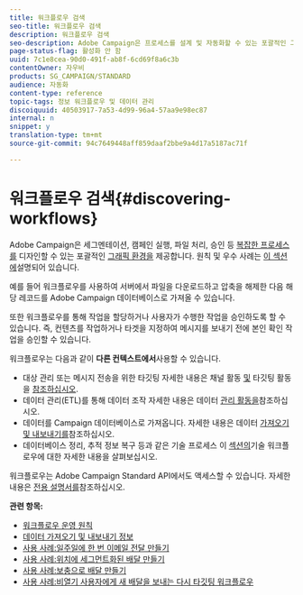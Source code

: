```yaml
---
title: 워크플로우 검색
seo-title: 워크플로우 검색
description: 워크플로우 검색
seo-description: Adobe Campaign은 프로세스를 설계 및 자동화할 수 있는 포괄적인 그래픽 환경을 제공합니다.
page-status-flag: 활성화 안 함
uuid: 7c1e8cea-90d0-491f-ab8f-6cd69f8a6c3b
contentOwner: 자우비
products: SG_CAMPAIGN/STANDARD
audience: 자동화
content-type: reference
topic-tags: 정보 워크플로우 및 데이터 관리
discoiquuid: 40503917-7a53-4d99-96a4-57aa9e98ec87
internal: n
snippet: y
translation-type: tm+mt
source-git-commit: 94c7649448aff859daaf2bbe9a4d17a5187ac71f

---
```



# 워크플로우 검색{#discovering-workflows}

Adobe Campaign은 세그멘테이션, 캠페인 실행, 파일 처리, 승인 등 [복잡한 프로세스를](../../automating/using/workflow-interface.md) 디자인할 수 있는 포괄적인 [그래픽 환경을](../../automating/using/workflow-operating-principles.md) 제공합니다. 원칙 및 우수 사례는 [이 섹션에](../../automating/using/building-a-workflow.md)설명되어 있습니다.

예를 들어 워크플로우를 사용하여 서버에서 파일을 다운로드하고 압축을 해제한 다음 해당 레코드를 Adobe Campaign 데이터베이스로 가져올 수 있습니다.

또한 워크플로우를 통해 작업을 할당하거나 사용자가 수행한 작업을 승인하도록 할 수 있습니다. 즉, 컨텐츠를 작업하거나 타겟을 지정하여 메시지를 보내기 전에 본인 확인 작업을 승인할 수 있습니다.

워크플로우는 다음과 같이 **다른 컨텍스트에서**&#x200B;사용할 수 있습니다.

* 대상 관리 또는 메시지 전송을 위한 타깃팅 자세한 내용은 채널 활동 [및](../../automating/using/about-channel-activities.md) 타깃팅 활동을 [참조하십시오](../../automating/using/about-targeting-activities.md).
* 데이터 관리(ETL)를 통해 데이터 조작 자세한 내용은 데이터 [관리 활동을](../../automating/using/about-data-management-activities.md)참조하십시오.
* 데이터를 Campaign 데이터베이스로 가져옵니다. 자세한 내용은 데이터 [가져오기 및 내보내기를](../../automating/using/about-data-import-and-export.md)참조하십시오.
* 데이터베이스 정리, 추적 정보 복구 등과 같은 기술 프로세스 이 [섹션의](../../administration/using/technical-workflows.md)기술 워크플로우에 대한 자세한 내용을 살펴보십시오.

워크플로우는 Adobe Campaign Standard API에서도 액세스할 수 있습니다. 자세한 내용은 [전용 설명서를](https://final-docs.campaign.adobe.com/doc/standard/en/api/ACS_API.html#managing-workflows)참조하십시오.

**관련 항목:**

* [워크플로우 운영 원칙](../../automating/using/workflow-operating-principles.md)
* [데이터 가져오기 및 내보내기 정보](../../automating/using/about-data-import-and-export.md)
* [사용 사례:일주일에 한 번 이메일 전달 만들기](../../automating/using/workflow-weekly-offer.md)
* [사용 사례:위치에 세그먼트화된 배달 만들기](../../automating/using/workflow-segmentation-location.md)
* [사용 사례:보충으로 배달 만들기](../../automating/using/workflow-created-query-with-complement.md)
* [사용 사례:비열기 사용자에게 새 배달을 보내는 다시 타깃팅 워크플로우](../../automating/using/workflow-cross-channel-retargeting.md)

